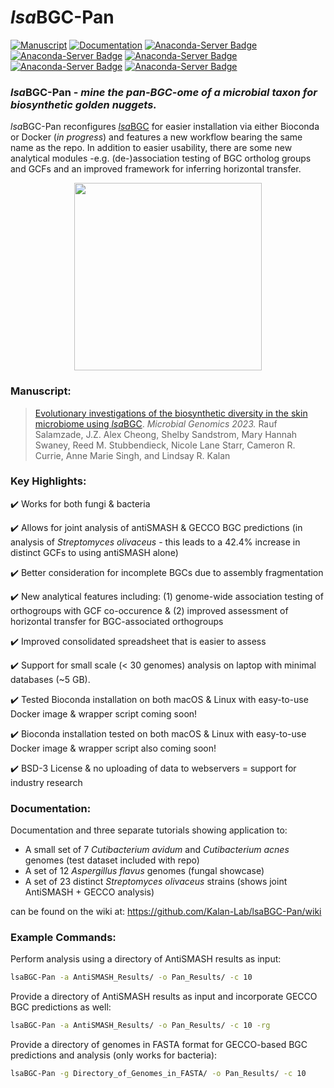 # *lsa*BGC-Pan
[![Manuscript](https://img.shields.io/badge/Manuscript-MGen-darkblue?style=flat-square&maxAge=2678400)](https://www.microbiologyresearch.org/content/journal/mgen/10.1099/mgen.0.000988)
[![Documentation](https://img.shields.io/badge/Documentation-Wiki-darkgreen?style=flat-square&maxAge=2678400)](https://github.com/Kalan-Lab/lsaBGC-Pan/wiki)
[![Anaconda-Server Badge](https://anaconda.org/bioconda/lsabgc/badges/version.svg)](https://anaconda.org/bioconda/lsabgc)
[![Anaconda-Server Badge](https://anaconda.org/bioconda/lsabgc/badges/platforms.svg)](https://anaconda.org/bioconda/lsabgc)
[![Anaconda-Server Badge](https://anaconda.org/bioconda/lsabgc/badges/latest_release_date.svg)](https://anaconda.org/bioconda/lsabgc)
[![Anaconda-Server Badge](https://anaconda.org/bioconda/lsabgc/badges/downloads.svg)](https://anaconda.org/bioconda/lsabgc)
[![Anaconda-Server Badge](https://anaconda.org/bioconda/lsabgc/badges/license.svg)](https://anaconda.org/bioconda/lsabgc)

### *lsa*BGC-Pan - *mine the pan-BGC-ome of a microbial taxon for biosynthetic golden nuggets.*

*lsa*BGC-Pan reconfigures [*lsa*BGC](https://github.com/Kalan-Lab/lsaBGC) for easier installation via either Bioconda or Docker (_in progress_) and features a new workflow bearing the same name as the repo. In addition to easier usability, there are some new analytical modules -e.g. (de-)association testing of BGC ortholog groups and GCFs and an improved framework for inferring horizontal transfer. 

<p align="center">
<img src="https://github.com/Kalan-Lab/lsaBGC-Pan/assets/4260723/3aa3426e-39d6-4d25-91a3-44be288a6ad4" width="300">
</p>

### Manuscript:

> [Evolutionary investigations of the biosynthetic diversity in the skin microbiome using *lsa*BGC](https://www.microbiologyresearch.org/content/journal/mgen/10.1099/mgen.0.000988). *Microbial Genomics 2023.* Rauf Salamzade, J.Z. Alex Cheong, Shelby Sandstrom, Mary Hannah Swaney, Reed M. Stubbendieck, Nicole Lane Starr, Cameron R. Currie, Anne Marie Singh, and Lindsay R. Kalan

### Key Highlights:

✔️ Works for both fungi & bacteria

✔️ Allows for joint analysis of antiSMASH & GECCO BGC predictions (in analysis of _Streptomyces olivaceus_ - this leads to a 42.4% increase in distinct GCFs to using antiSMASH alone)

✔️ Better consideration for incomplete BGCs due to assembly fragmentation

✔️ New analytical features including: (1) genome-wide association testing of orthogroups with GCF co-occurence & (2) improved assessment of horizontal transfer for BGC-associated orthogroups

✔️ Improved consolidated spreadsheet that is easier to assess

✔️ Support for small scale (< 30 genomes) analysis on laptop with minimal databases (~5 GB).

✔️ Tested Bioconda installation on both macOS & Linux with easy-to-use Docker image & wrapper script coming soon!

✔️ Bioconda installation tested on both macOS & Linux with easy-to-use Docker image & wrapper script also coming soon!

✔️ BSD-3 License & no uploading of data to webservers = support for industry research

### Documentation:

Documentation and three separate tutorials showing application to:

* A small set of 7 *Cutibacterium avidum* and *Cutibacterium acnes* genomes (test dataset included with repo)
* A set of 12 *Aspergillus flavus* genomes (fungal showcase)
* A set of 23 distinct *Streptomyces olivaceus* strains (shows joint AntiSMASH + GECCO analysis)

can be found on the wiki at: https://github.com/Kalan-Lab/lsaBGC-Pan/wiki

### Example Commands:

Perform analysis using a directory of AntiSMASH results as input:

```bash
lsaBGC-Pan -a AntiSMASH_Results/ -o Pan_Results/ -c 10
```

Provide a directory of AntiSMASH results as input and incorporate GECCO BGC predictions as well:

```bash
lsaBGC-Pan -a AntiSMASH_Results/ -o Pan_Results/ -c 10 -rg
```

Provide a directory of genomes in FASTA format for GECCO-based BGC predictions and analysis (only works for bacteria): 

```bash
lsaBGC-Pan -g Directory_of_Genomes_in_FASTA/ -o Pan_Results/ -c 10
```

